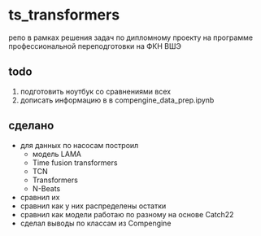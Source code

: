 # ts_transformers

 репо в рамках решения задач по дипломному проекту на программе профессиональной переподготовки на ФКН ВШЭ

## todo

1. подготовить ноутбук со сравнениями всех
2. дописать информацию в в compengine_data_prep.ipynb

## сделано

* для данных по насосам построил
  * модель LAMA
  * Time fusion transformers
  * TCN
  * Transformers
  * N-Beats
* сравнил их
* сравнил как у них распределены остатки
* сравнил как модели работаю по разному на основе Catch22
* сделал выводы по классам из Compengine
